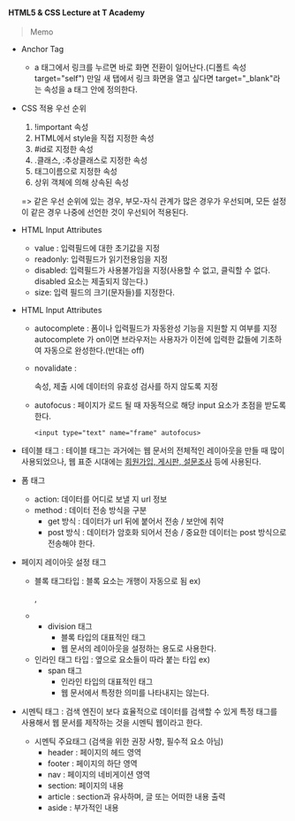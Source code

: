 #### HTML5 & CSS Lecture at T Academy

> Memo

- Anchor Tag

  - a 태그에서 링크를 누르면 바로 화면 전환이 일어난다.(디폴트 속성 target="self") 만일 새 탭에서 링크 화면을 열고 싶다면 target="_blank"라는 속성을 a 태그 안에 정의한다.

- CSS 적용 우선 순위

  1. !important 속성
  2. HTML에서 style을 직접 지정한 속성
  3. #id로 지정한 속성
  4. .클래스, :추상클래스로 지정한 속성
  5. 태그이름으로 지정한 속성
  6. 상위 객체에 의해 상속된 속성

    => 같은 우선 순위에 있는 경우, 부모-자식 관계가 많은 경우가 우선되며, 모든 설정이 같은 경우 나중에 선언한 것이 우선되어 적용된다.

- HTML Input Attributes

  - value :  입력필드에 대한 초기값을 지정
  - readonly: 입력필드가 읽기전용임을 지정
  - disabled: 입력필드가 사용불가임을 지정(사용할 수 없고, 클릭할 수 없다. disabled 요소는 제출되지 않는다.)
  - size: 입력 필드의 크기(문자들)를 지정한다.

- HTML Input Attributes

  - autocomplete : 폼이나 입력필드가 자동완성 기능을 지원할 지 여부를 지정
    autocomplete 가 on이면 브라우저는 사용자가 이전에 입력한 값들에 기초하여 자동으로 완성한다.(반대는 off)

  - novalidate : <form>속성, 제출 시에 데이터의 유효성 검사를 하지 않도록 지정

  - autofocus : 페이지가 로드 될 때 자동적으로 해당 input 요소가 초점을 받도록 한다.

    ~~~
    <input type="text" name="frame" autofocus>
    ~~~

- 테이블 태그 : 테이블 태그는 과거에는 웹 문서의 전체적인 레이아웃을 만들 때 많이 사용되었으나, 웹 표준 시대에는 <u>회원가입, 게시판, 설문조사</u> 등에 사용된다.
- 폼 태그
  - action: 데이터를 어디로 보낼 지 url 정보
  - method :  데이터 전송 방식을 구분
    - get 방식 : 데이터가 url 뒤에 붙어서 전송 / 보안에 취약
    - post 방식 : 데이터가 암호화 되어서 전송 / 중요한 데이터는 post 방식으로 전송해야 한다.

- 페이지 레이아웃 설정 태그
  - 블록 태그타입 : 블록 요소는 개행이 자동으로 됨 ex) <p>, <li>
    - division 태그
      - 블록 타입의 대표적인 태그
      - 웹 문서의 레이아웃을 설정하는 용도로 사용한다.
  - 인라인 태그 타입 : 옆으로 요소들이 따라 붙는 타입 ex) <img>
    - span 태그
      - 인라인 타입의 대표적인 태그
      - 웹 문서에서 특정한 의미를 나타내지는 않는다.

- 시멘틱 태그 : 검색 엔진이 보다 효율적으로 데이터를 검색할 수 있게 특정 태그를 사용해서 웹 문서를 제작하는 것을 시멘틱 웹이라고 한다.
  - 시멘틱 주요태그 (검색을 위한 권장 사항, 필수적 요소 아님)
    - header : 페이지의 헤드 영역
    - footer : 페이지의 하단 영역
    - nav : 페이지의 네비게이션 영역
    - section: 페이지의 내용
    - article : section과 유사하며, 글 또는 어떠한 내용 출력
    - aside : 부가적인 내용

